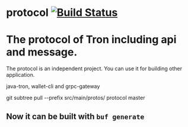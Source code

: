 # protocol [![Build Status](https://travis-ci.org/tronprotocol/protocol.svg?branch=master)](https://travis-ci.org/tronprotocol/protocol)


# The protocol of Tron including api and message.

The protocol is an independent project. You can use it for building other application. 

java-tron, wallet-cli and grpc-gateway

git subtree pull --prefix src/main/protos/ protocol master

## Now it can be built with `buf generate`

